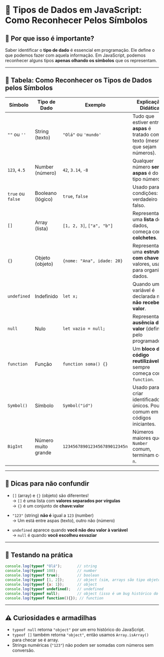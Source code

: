 
# 📘 Tipos de Dados em JavaScript: Como Reconhecer Pelos Símbolos

## 🧠 Por que isso é importante?

Saber identificar o **tipo de dado** é essencial em programação. Ele define o que podemos fazer com aquela informação. Em JavaScript, podemos reconhecer alguns tipos **apenas olhando os símbolos** que os representam.

---

## 🔎 Tabela: Como Reconhecer os Tipos de Dados pelos Símbolos

| Símbolo             | Tipo de Dado       | Exemplo                      | Explicação Didática                                                                 |
|---------------------|--------------------|-------------------------------|-------------------------------------------------------------------------------------|
| `""` ou `''`        | String (texto)     | `"Olá"` ou `'mundo'`         | Tudo que estiver entre **aspas** é tratado como texto (mesmo que sejam números).   |
| `123`, `4.5`        | Number (número)    | `42`, `3.14`, `-8`           | Qualquer número **sem aspas** é do tipo número.                                    |
| `true` ou `false`   | Booleano (lógico)  | `true`, `false`              | Usado para condições: verdadeiro ou falso.                                          |
| `[]`                | Array (lista)      | `[1, 2, 3]`, `["a", "b"]`     | Representa uma **lista** de dados, começa com **colchetes**.                       |
| `{}`                | Objeto (objeto)    | `{nome: "Ana", idade: 20}`   | Representa uma **estrutura com chaves** e valores, usado para organizar dados.     |
| `undefined`         | Indefinido         | `let x;`                     | Quando uma variável é declarada mas **não recebe valor**.                          |
| `null`              | Nulo               | `let vazio = null;`          | Representa **ausência de valor** (definido pelo programador).                      |
| `function`          | Função             | `function soma() {}`         | Um **bloco de código reutilizável**, sempre começa com `function`.                 |
| `Symbol()`          | Símbolo            | `Symbol("id")`               | Usado para criar identificadores únicos. Pouco comum em códigos iniciantes.        |
| `BigInt`            | Número muito grande| `1234567890123456789012345n` | Números maiores que o `Number` comum, terminam com `n`.                            |

---

## 📍 Dicas para não confundir

- `[]` (array) e `{}` (objeto) são diferentes!  
  → `[]` é uma lista com **valores separados por vírgulas**  
  → `{}` é um conjunto de **chave:valor**

- `"123"` (string) **não é** igual a `123` (number)  
  → Um está entre aspas (texto), outro não (número)

- `undefined` aparece quando **você não deu valor à variável**  
  → `null` é quando **você escolheu esvaziar**

---

## 🧪 Testando na prática

```javascript
console.log(typeof "Olá");       // string
console.log(typeof 100);         // number
console.log(typeof true);        // boolean
console.log(typeof [1, 2]);      // object (sim, arrays são tipo objeto!)
console.log(typeof {a: 1});      // object
console.log(typeof undefined);   // undefined
console.log(typeof null);        // object (isso é um bug histórico do JS)
console.log(typeof function(){}); // function
```

---

## ⚠️ Curiosidades e armadilhas

- `typeof null` retorna `"object"` por um erro histórico do JavaScript.
- `typeof []` também retorna `"object"`, então usamos `Array.isArray()` para checar se é array.
- Strings numéricas (`"123"`) não podem ser somadas com números sem conversão.
